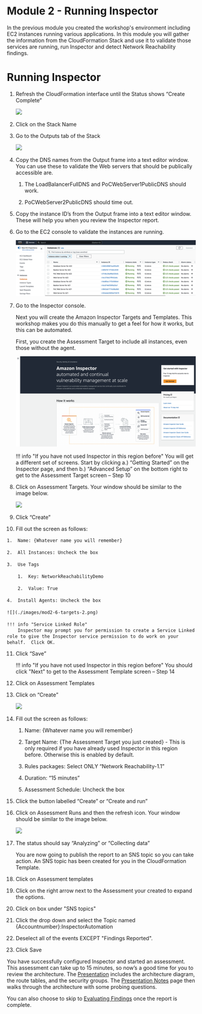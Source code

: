 Module 2 - Running Inspector
=======================================

In the previous module you created the workshop's environment including EC2 instances running various applications. In this module you will gather the information from the CloudFormation Stack and use it to validate those services are running, run Inspector and detect Network Reachability findings.

Running Inspector
============================

1.  Refresh the CloudFormation interface until the Status shows “Create Complete”

	![](./images/mod2-1-create-complete.png)

2.  Click on the Stack Name

3.  Go to the Outputs tab of the Stack

	![](./images/mod2-2-cloudformation-outputs.png)

4.  Copy the DNS names from the Output frame into a text editor window. You can use these to validate the Web servers that should be publically accessible are.

    1.  The LoadBalancerFullDNS and PoCWebServer1PublicDNS should work.

    2.  PoCWebServer2PublicDNS should time out.

5.  Copy the instance ID’s from the Output frame into a text editor window. These will help you when you review the Inspector report.

6.  Go to the EC2 console to validate the instances are running.

	![](./images/mod2-3-ec2-validate.png)

7.  Go to the Inspector console.

	Next you will create the Amazon Inspector Targets and Templates. This workshop makes you do this manually to get a feel for how it works, but this can be automated.

	First, you create the Assessment Target to include all instances, even those without the agent.

	![](./images/mod2-4-inspector.png)

	!!! info "If you have not used Inspector in this region before"
		You will get a different set of screens. Start by clicking a.) “Getting Started” on the Inspector page, and then b.) “Advanced Setup” on the bottom right to get to the Assessment Target screen – Step 10

8.  Click on Assessment Targets. Your window should be similar to the image below.

	![](./images/mod2-5-targets.png)

9.  Click “Create”

10.  Fill out the screen as follows:

    1.  Name: {Whatever name you will remember}

    2.  All Instances: Uncheck the box

    3.  Use Tags

        1.  Key: NetworkReachabilityDemo

        2.  Value: True

    4.  Install Agents: Uncheck the box

	![](./images/mod2-6-targets-2.png)

	!!! info "Service Linked Role"
		Inspector may prompt you for permission to create a Service Linked role to give the Inspector service permission to do work on your behalf.  Click OK.

11.	Click “Save”

	!!! info "If you have not used Inspector in this region before"
	You should click "Next" to get to the Assessment Template screen – Step 14

12.	Click on Assessment Templates

13.	Click on “Create”
	
	![](./images/mod2-7-templates.png)

14.	Fill out the screen as follows:

    1.  Name: {Whatever name you will remember}

    2.  Target Name: {The Assessment Target you just created} - This is only required if you have already used Inspector in this region before. Otherwise this is enabled by default.

    3.  Rules packages: Select ONLY “Network Reachability-1.1”

    4.  Duration: “15 minutes”

    5.  Assessment Schedule: Uncheck the box

15.	Click the button labelled “Create” or “Create and run”

16.	Click on Assessment Runs and then the refresh icon. Your window should be similar to the image below.

	![](./images/mod2-8-runs.png)

17.	The status should say “Analyzing” or “Collecting data”

	You are now going to publish the report to an SNS topic so you can take action. An SNS topic has been created for you in the CloudFormation Template.

18.	Click on Assessment templates

19.	Click on the right arrow next to the Assessment your created to expand the options.

20.	Click on box under "SNS topics"

21.	Click the drop down and select the Topic named {Accountnumber}:InspectorAutomation

22.	Deselect all of the events EXCEPT "Findings Reported".

23.	Click Save

You have successfully configured Inspector and started an assessment. This assessment can take up to 15 minutes, so now’s a good time for you to review the architecture. The [Presentation](./assets/demo-support-presentation.pdf) includes the architecture diagram, the route tables, and the security groups. The [Presentation Notes](presentation-notes.md) page then walks through the architecture with some probing questions.

You can also choose to skip to [Evaluating Findings](03-evaluate-findings.md) once the report is complete.